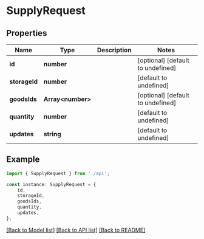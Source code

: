 # SupplyRequest


## Properties

Name | Type | Description | Notes
------------ | ------------- | ------------- | -------------
**id** | **number** |  | [optional] [default to undefined]
**storageId** | **number** |  | [default to undefined]
**goodsIds** | **Array&lt;number&gt;** |  | [optional] [default to undefined]
**quantity** | **number** |  | [default to undefined]
**updates** | **string** |  | [default to undefined]

## Example

```typescript
import { SupplyRequest } from './api';

const instance: SupplyRequest = {
    id,
    storageId,
    goodsIds,
    quantity,
    updates,
};
```

[[Back to Model list]](../README.md#documentation-for-models) [[Back to API list]](../README.md#documentation-for-api-endpoints) [[Back to README]](../README.md)
